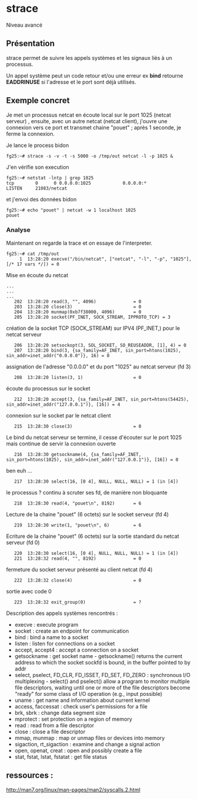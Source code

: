 # strace

Niveau avancé

## Présentation
strace permet de suivre les appels systèmes et les signaux liés à un processus. 

Un appel système peut un code retour et/ou une erreur ex **bind** retourne **EADDRINUSE** si l'adresse et le port sont déjà utilisés. 

## Exemple concret 

Je met un processus netcat en écoute local sur le port 1025 (netcat serveur) , ensuite, avec un autre netcat (netcat client), j'ouvre une connexion vers ce port et transmet chaine "pouet" ; après 1 seconde, je ferme la connexion. 

Je lance le process bidon
```
fg25:~# strace -s -v -t -s 5000 -o /tmp/out netcat -l -p 1025 &
```

J'en vérifie son execution
```
fg25:~# netstat -lntp | grep 1025
tcp        0      0 0.0.0.0:1025            0.0.0.0:*               LISTEN     21083/netcat
```

et j'envoi des données bidon
```
fg25:~# echo "pouet" | netcat -w 1 localhost 1025
pouet
```

### Analyse

Maintenant on regarde la trace et on essaye de l'interpreter.
```
fg25:~# cat /tmp/out
     1  13:28:20 execve("/bin/netcat", ["netcat", "-l", "-p", "1025"], [/* 17 vars */]) = 0
```
Mise en écoute du netcat 
```
...
...
...
   202  13:28:20 read(3, "", 4096)              = 0
   203  13:28:20 close(3)                       = 0
   204  13:28:20 munmap(0xb7f38000, 4096)       = 0
   205  13:28:20 socket(PF_INET, SOCK_STREAM, IPPROTO_TCP) = 3
```
création de la socket TCP (SOCK_STREAM) sur IPV4 (PF_INET,) pour le netcat serveur 
```
   206  13:28:20 setsockopt(3, SOL_SOCKET, SO_REUSEADDR, [1], 4) = 0
   207  13:28:20 bind(3, {sa_family=AF_INET, sin_port=htons(1025), sin_addr=inet_addr("0.0.0.0")}, 16) = 0
```
assignation de l'adresse "0.0.0.0" et du port "1025" au netcat serveur (fd 3)

```
   208  13:28:20 listen(3, 1)                   = 0
```
écoute du processus sur le socket 
```
   212  13:28:20 accept(3, {sa_family=AF_INET, sin_port=htons(54425), sin_addr=inet_addr("127.0.0.1")}, [16]) = 4
```
connexion sur le socket par le netcat client
```
   215  13:28:30 close(3)                       = 0
```
Le bind du netcat serveur se termine, il cesse d'écouter sur le port 1025 mais continue de servir la connexion ouverte  
```
   216  13:28:30 getsockname(4, {sa_family=AF_INET, sin_port=htons(1025), sin_addr=inet_addr("127.0.0.1")}, [16]) = 0
```
ben euh ...
```
   217  13:28:30 select(16, [0 4], NULL, NULL, NULL) = 1 (in [4])
```
le processus ? continu à scruter ses fd, de manière non bloquante
```
   218  13:28:30 read(4, "pouet\n", 8192)       = 6
```
Lecture de la chaine "pouet" (6 octets) sur le socket serveur (fd 4)
```
   219  13:28:30 write(1, "pouet\n", 6)         = 6
```
Ecriture de la chaine "pouet" (6 octets) sur la sortie standard du netcat serveur (fd 0)
```
   220  13:28:30 select(16, [0 4], NULL, NULL, NULL) = 1 (in [4])
   221  13:28:32 read(4, "", 8192)              = 0
```
fermeture du socket serveur présenté au client netcat (fd 4) 
```
   222  13:28:32 close(4)                       = 0
```
sortie avec code 0
```
   223  13:28:32 exit_group(0)                  = ?
```

Description des appels systèmes rencontrés :

* execve : execute program 
* socket : create an endpoint for communication
* bind : bind a name to a socket
* listen : listen for connections on a socket
* accept, accept4 : accept a connection on a socket
* getsockname : get socket name - getsockname() returns the current address to which the socket sockfd is bound, in the buffer pointed to by addr
* select,  pselect, FD_CLR, FD_ISSET, FD_SET, FD_ZERO : synchronous I/O multiplexing - select() and pselect() allow a program to monitor multiple file descriptors, waiting until one or more of the file descriptors become "ready" for some class of I/O operation (e.g., input possible)
* uname : get name and information about current kernel
* access, faccessat : check user's permissions for a file
* brk, sbrk : change data segment size
* mprotect : set protection on a region of memory
* read : read from a file descriptor
* close : close a file descriptor
* mmap, munmap : map or unmap files or devices into memory
* sigaction, rt_sigaction : examine and change a signal action
* open, openat, creat : open and possibly create a file
* stat, fstat, lstat, fstatat : get file status

## ressources :
http://man7.org/linux/man-pages/man2/syscalls.2.html 

